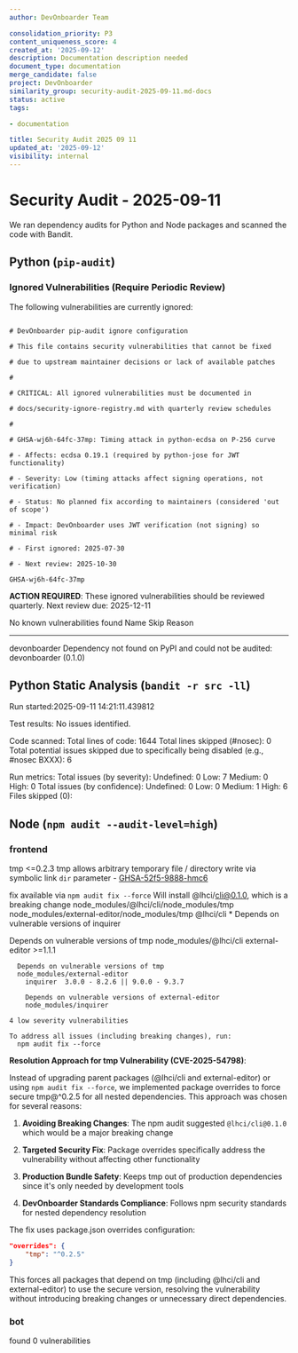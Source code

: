 ```yaml
---
author: DevOnboarder Team

consolidation_priority: P3
content_uniqueness_score: 4
created_at: '2025-09-12'
description: Documentation description needed
document_type: documentation
merge_candidate: false
project: DevOnboarder
similarity_group: security-audit-2025-09-11.md-docs
status: active
tags:

- documentation

title: Security Audit 2025 09 11
updated_at: '2025-09-12'
visibility: internal
---
```


# Security Audit - 2025-09-11

We ran dependency audits for Python and Node packages and scanned the code with Bandit.

## Python (`pip-audit`)

###  Ignored Vulnerabilities (Require Periodic Review)

The following vulnerabilities are currently ignored:

```text

# DevOnboarder pip-audit ignore configuration

# This file contains security vulnerabilities that cannot be fixed

# due to upstream maintainer decisions or lack of available patches

#

# CRITICAL: All ignored vulnerabilities must be documented in

# docs/security-ignore-registry.md with quarterly review schedules

#

# GHSA-wj6h-64fc-37mp: Timing attack in python-ecdsa on P-256 curve

# - Affects: ecdsa 0.19.1 (required by python-jose for JWT functionality)

# - Severity: Low (timing attacks affect signing operations, not verification)

# - Status: No planned fix according to maintainers (considered 'out of scope')

# - Impact: DevOnboarder uses JWT verification (not signing) so minimal risk

# - First ignored: 2025-07-30

# - Next review: 2025-10-30

GHSA-wj6h-64fc-37mp

```

**ACTION REQUIRED**: These ignored vulnerabilities should be reviewed quarterly.
Next review due: 2025-12-11

No known vulnerabilities found
Name         Skip Reason
------------ ---------------------------------------------------------------------------

devonboarder Dependency not found on PyPI and could not be audited: devonboarder (0.1.0)

## Python Static Analysis (`bandit -r src -ll`)

Run started:2025-09-11 14:21:11.439812

Test results:
    No issues identified.

Code scanned:
    Total lines of code: 1644
    Total lines skipped (#nosec): 0
    Total potential issues skipped due to specifically being disabled (e.g., #nosec BXXX): 6

Run metrics:
    Total issues (by severity):
        Undefined: 0
        Low: 7
        Medium: 0
        High: 0
    Total issues (by confidence):
        Undefined: 0
        Low: 0
        Medium: 1
        High: 6
Files skipped (0):

## Node (`npm audit --audit-level=high`)

### frontend

tmp  <=0.2.3
tmp allows arbitrary temporary file / directory write via symbolic link `dir` parameter - [GHSA-52f5-9888-hmc6](https://github.com/advisories/GHSA-52f5-9888-hmc6)

fix available via `npm audit fix --force`
Will install @lhci/cli@0.1.0, which is a breaking change
node_modules/@lhci/cli/node_modules/tmp
node_modules/external-editor/node_modules/tmp
  @lhci/cli  *
  Depends on vulnerable versions of inquirer

  Depends on vulnerable versions of tmp
  node_modules/@lhci/cli
  external-editor  >=1.1.1

```console
  Depends on vulnerable versions of tmp
  node_modules/external-editor
    inquirer  3.0.0 - 8.2.6 || 9.0.0 - 9.3.7

    Depends on vulnerable versions of external-editor
    node_modules/inquirer

4 low severity vulnerabilities

To address all issues (including breaking changes), run:
  npm audit fix --force

```

**Resolution Approach for tmp Vulnerability (CVE-2025-54798)**:

Instead of upgrading parent packages (@lhci/cli and external-editor) or using `npm audit fix --force`, we implemented package overrides to force secure tmp@^0.2.5 for all nested dependencies. This approach was chosen for several reasons:

1. **Avoiding Breaking Changes**: The npm audit suggested `@lhci/cli@0.1.0` which would be a major breaking change

2. **Targeted Security Fix**: Package overrides specifically address the vulnerability without affecting other functionality

3. **Production Bundle Safety**: Keeps tmp out of production dependencies since it's only needed by development tools

4. **DevOnboarder Standards Compliance**: Follows npm security standards for nested dependency resolution

The fix uses package.json overrides configuration:

```json
"overrides": {
    "tmp": "^0.2.5"
}

```

This forces all packages that depend on tmp (including @lhci/cli and external-editor) to use the secure version, resolving the vulnerability without introducing breaking changes or unnecessary direct dependencies.

### bot

found 0 vulnerabilities
